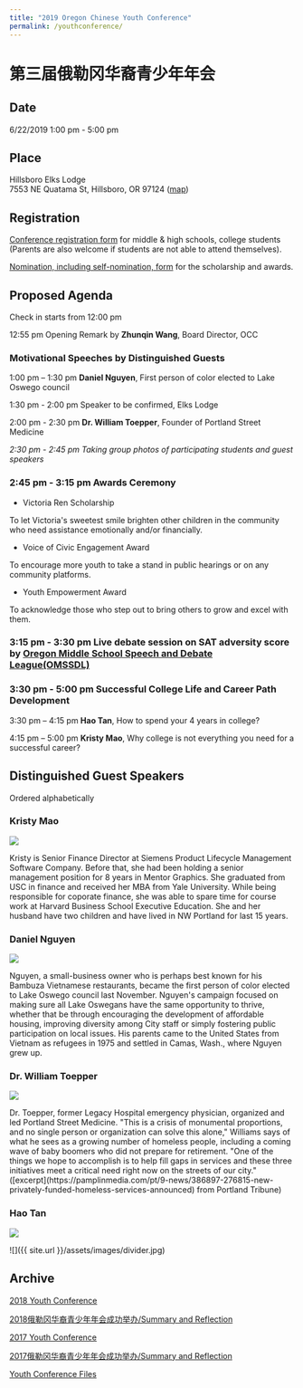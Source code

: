 ```yaml
---
title: "2019 Oregon Chinese Youth Conference"
permalink: /youthconference/
---
```


# 第三届俄勒冈华裔青少年年会

## Date

6/22/2019 1:00 pm - 5:00 pm

## Place

Hillsboro Elks Lodge<br/>
7553 NE Quatama St, Hillsboro, OR 97124 ([map](https://goo.gl/maps/LZQH9hU3ZxibEyXF8))

## Registration

[Conference registration form](https://docs.google.com/forms/d/e/1FAIpQLSfuSJpvsQTlrPOgs1ASd5-mGaubPm5gvzQHoLPhOa2IA98pSw/viewform?usp=sf_link) for middle & high schools, college students (Parents are also welcome if students are not able to attend themselves).

[Nomination, including self-nomination, form](https://docs.google.com/forms/d/e/1FAIpQLSfQRyJHdDFVPnelnzQpe8xVH2n0A8AsvoNi7VqHrCHFtCS4vg/viewform?c=0&w=1) for the scholarship and awards.

## Proposed Agenda

Check in starts from 12:00 pm

12:55 pm Opening Remark by **Zhunqin Wang**, Board Director, OCC

### Motivational Speeches by Distinguished Guests

1:00 pm – 1:30 pm	**Daniel Nguyen**, First person of color elected to Lake Oswego council

1:30 pm - 2:00 pm Speaker to be confirmed, Elks Lodge

2:00 pm - 2:30 pm **Dr. William Toepper**, Founder of Portland Street Medicine

_2:30 pm - 2:45 pm Taking group photos of participating students and guest speakers_

### 2:45 pm - 3:15 pm Awards Ceremony

* Victoria Ren Scholarship

To let Victoria's sweetest smile brighten other children in the community who need assistance emotionally and/or financially.

* Voice of Civic Engagement Award

To encourage more youth to take a stand in public hearings or on any community platforms.

* Youth Empowerment Award

To acknowledge those who step out to bring others to grow and excel with them.

### 3:15 pm - 3:30 pm Live debate session on SAT adversity score by [Oregon Middle School Speech and Debate League(OMSSDL)](https://omssdl.org/)

### 3:30 pm - 5:00 pm Successful College Life and Career Path Development

3:30 pm – 4:15 pm	**Hao Tan**, How to spend your 4 years in college?

4:15 pm – 5:00 pm	**Kristy Mao**, Why college is not everything you need for a successful career?

## Distinguished Guest Speakers

Ordered alphabetically

### Kristy Mao

<p><img src="/assets/images/activities/kristy2.jpg"></p>
Kristy is Senior Finance Director at Siemens Product Lifecycle Management Software Company. Before that, she had been holding a senior management position for 8 years in Mentor Graphics. She graduated from USC in finance and received her MBA from Yale University. While being responsible for coporate finance, she was able to spare time for course work at Harvard Business School Executive Education. She and her husband have two children and have lived in NW Portland for last 15 years.

### Daniel Nguyen

<p><img src="/assets/images/activities/daniel2.jpg"></p>
Nguyen, a small-business owner who is perhaps best known for his Bambuza Vietnamese restaurants, became the first person of color elected to Lake Oswego council last November. Nguyen's campaign focused on making sure all Lake Oswegans have the same opportunity to thrive, whether that be through encouraging the development of affordable housing, improving diversity among City staff or simply fostering public participation on local issues. His parents came to the United States from Vietnam as refugees in 1975 and settled in Camas, Wash., where Nguyen grew up.

### Dr. William Toepper
<p><img src="/assets/images/activities/bill.jpg"></p>
Dr. Toepper, former Legacy Hospital emergency physician, organized and led Portland Street Medicine. "This is a crisis of monumental proportions, and no single person or organization can solve this alone," Williams says of what he sees as a growing number of homeless people, including a coming wave of baby boomers who did not prepare for retirement. "One of the things we hope to accomplish is to help fill gaps in services and these three initiatives meet a critical need right now on the streets of our city." ([excerpt](https://pamplinmedia.com/pt/9-news/386897-276815-new-privately-funded-homeless-services-announced) from Portland Tribune)

### Hao Tan
<p><img src="/assets/images/activities/tanhao.jpg"></p>


![]({{ site.url }}/assets/images/divider.jpg)

## Archive

[2018 Youth Conference](http://pdxchinese.org/youthconference/youth_conference_2018/)

[2018俄勒冈华裔青少年年会成功举办/Summary and Reflection](http://pdxchinese.org/youth-conference-2018/)

[2017 Youth Conference](http://pdxchinese.org/youthconference/youth_conference_2017/)

[2017俄勒冈华裔青少年年会成功举办/Summary and Reflection](http://pdxchinese.org/youth-conference-2017/)

[Youth Conference Files](http://pdxchinese.org/resources/benefits_resources/youthconference/)
